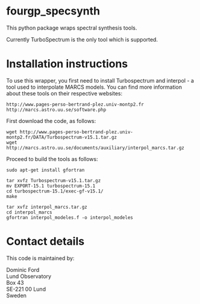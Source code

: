 # fourgp_specsynth

This python package wraps spectral synthesis tools.

Currently TurboSpectrum is the only tool which is supported.

# Installation instructions

To use this wrapper, you first need to install Turbospectrum and interpol - a tool used to interpolate MARCS models. You can find more information about these tools on their respective websites:

```
http://www.pages-perso-bertrand-plez.univ-montp2.fr
http://marcs.astro.uu.se/software.php
```

First download the code, as follows:

```
wget http://www.pages-perso-bertrand-plez.univ-montp2.fr/DATA/Turbospectrum-v15.1.tar.gz
wget http://marcs.astro.uu.se/documents/auxiliary/interpol_marcs.tar.gz
```

Proceed to build the tools as follows:

```
sudo apt-get install gfortran
 
tar xvfz Turbospectrum-v15.1.tar.gz
mv EXPORT-15.1 turbospectrum-15.1
cd turbospectrum-15.1/exec-gf-v15.1/
make
 
tar xvfz interpol_marcs.tar.gz
cd interpol_marcs
gfortran interpol_modeles.f -o interpol_modeles
```

# Contact details
This code is maintained by:

Dominic Ford  
Lund Observatory  
Box 43  
SE-221 00 Lund  
Sweden
